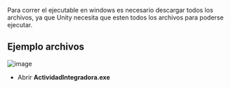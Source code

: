 Para correr el ejecutable en windows es necesario descargar todos los archivos, ya que Unity necesita que esten todos los archivos para poderse ejecutar.
## Ejemplo archivos
![image](https://user-images.githubusercontent.com/84719490/203210631-31e3f736-fab3-4410-832b-c1bfaf077eee.png)
- Abrir <b>ActividadIntegradora.exe</b>

